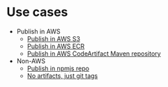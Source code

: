 # Use cases

- Publish in AWS
  - [Publish in AWS S3](./aws-s3.md)
  - [Publish in AWS ECR](./aws-ecr.md)
  - [Publish in AWS CodeArtifact Maven repository](./aws-codeartifact-maven.md)
- Non-AWS
  - [Publish in npmjs repo](./npmjs.md)
  - [No artifacts, just git tags](./git.md)
